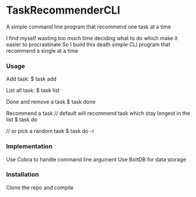 # TaskRecommenderCLI

A simple command line program that recommend one task at a time

I find myself wasting too much time deciding what to do which make it easier to procrastinate
So I build this death simple CLI program that recommend a single at a time

### Usage
Add task:
$ task add <task description>

List all task:
$ task list

Done and remove a task
$ task done <task id>

Recommend a task
// default will recommend task which stay longest in the list
$ task do

// or pick a random task
$ task do -r

### Implementation
Use Cobra to handle command line argument
Use BoltDB for data storage

### Installation
Clone the repo and compile
